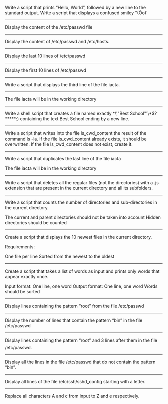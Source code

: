Write a script that prints “Hello, World”, followed by a new line to the standard output.
Write a script that displays a confused smiley "(Ôo)'
********************************
Display the content of the /etc/passwd file
************************************************
Display the content of /etc/passwd and /etc/hosts.
*************************************************
Display the last 10 lines of /etc/passwd
*****************************************
Display the first 10 lines of /etc/passwd
***********************************************
Write a script that displays the third line of the file iacta.
*************************************************************
The file iacta will be in the working directory
******************************************
Write a shell script that creates a file named exactly \*\\'"Best School"\'\\*$\?\*\*\*\*\*:) containing the text Best School ending by a new line.
*************************************************
Write a script that writes into the file ls_cwd_content the result of the command ls -la. If the file ls_cwd_content already exists, it should be overwritten. If the file ls_cwd_content does not exist, create it.
*************************************
Write a script that duplicates the last line of the file iacta

The file iacta will be in the working directory
**************************
Write a script that deletes all the regular files (not the directories) with a .js extension that are present in the current directory and all its subfolders.
****************************************************
Write a script that counts the number of directories and sub-directories in the current directory.

The current and parent directories should not be taken into account
Hidden directories should be counted
***********************************
Create a script that displays the 10 newest files in the current directory.

Requirements:

One file per line
Sorted from the newest to the oldest
****************************************
Create a script that takes a list of words as input and prints only words that appear exactly once.

Input format: One line, one word
Output format: One line, one word
Words should be sorted
***********************************************************
Display lines containing the pattern “root” from the file /etc/passwd
***************************************
Display the number of lines that contain the pattern “bin” in the file /etc/passwd
******************************************
Display lines containing the pattern “root” and 3 lines after them in the file /etc/passwd.
*****************************************************
Display all the lines in the file /etc/passwd that do not contain the pattern “bin”.
**********************************************
Display all lines of the file /etc/ssh/sshd_config starting with a letter.
*********************************************
Replace all characters A and c from input to Z and e respectively.
